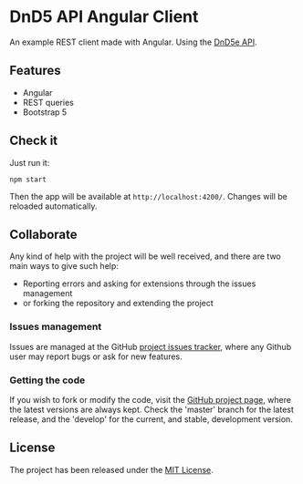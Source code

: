 # DnD5 API Angular Client

An example REST client made with Angular. Using the [DnD5e API][dnd5api].

## Features

- Angular
- REST queries
- Bootstrap 5

## Check it

Just run it:

```
npm start
```

Then the app will be available at `http://localhost:4200/`. Changes will be reloaded automatically.

## Collaborate

Any kind of help with the project will be well received, and there are two main ways to give such help:

- Reporting errors and asking for extensions through the issues management
- or forking the repository and extending the project

### Issues management

Issues are managed at the GitHub [project issues tracker][issues], where any Github user may report bugs or ask for new features.

### Getting the code

If you wish to fork or modify the code, visit the [GitHub project page][scm], where the latest versions are always kept. Check the 'master' branch for the latest release, and the 'develop' for the current, and stable, development version.

## License

The project has been released under the [MIT License][license].

[issues]: https://github.com/Bernardo-MG/dnd5-api-angular-client/issues
[license]: http://www.opensource.org/licenses/mit-license.php
[scm]: https://github.com/Bernardo-MG/dnd5-api-angular-client

[dnd5api]: http://www.dnd5eapi.co/
